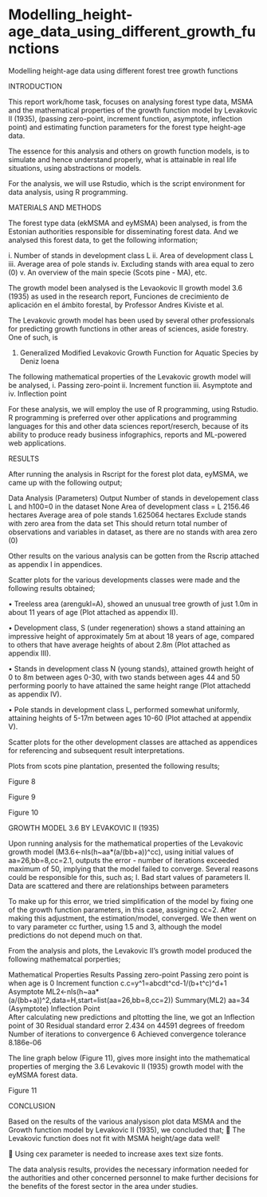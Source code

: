 # Modelling_height-age_data_using_different_growth_functions
Modelling height-age data using different forest tree growth functions


INTRODUCTION

This report work/home task, focuses on analysing forest type data, MSMA and the mathematical properties of the growth function model by Levakovic II (1935), (passing zero-point, increment function, asymptote, inflection point) and estimating function parameters for the forest type height-age data. 

The essence for this analysis and others on growth function models, is to simulate and hence understand properly, what is attainable in real life situations, using abstractions or models.

For the analysis, we will use Rstudio, which is the script environment for data analysis, using  R programming.


MATERIALS AND METHODS

The forest type data (ekMSMA and eyMSMA) been analysed, is from the Estonian authorities responsible for disseminating forest data. And we analysed this forest data, to get the following information;

i.	Number of stands in development class L
ii.	Area of development class L
iii.	Average area of pole stands
iv.	Excluding stands with area equal to zero (0)
v.	An overview of the main specie (Scots pine - MA), etc.

The growth model been analysed is the Levaokovic II growth model 3.6 (1935) as used in the research report, Funciones de crecimiento de aplicación en el ámbito forestal, by Professor Andres Kiviste et al. 

The Levakovic growth model has been used by several other professionals for predicting growth functions in other areas of sciences, aside forestry. One of such, is

1.	Generalized Modified Levakovic Growth Function for Aquatic Species by Deniz Ioena

The following mathematical properties of the Levakovic growth model will be analysed,
i.	Passing zero-point
ii.	Increment function
iii.	Asymptote and 
iv.	Inflection point

For these analysis, we will employ the use of R programming, using Rstudio. 
R programming is preferred over other applications and programming languages for this and other data sciences report/reserch, because of its ability to produce ready business infographics, reports and ML-powered web applications.


RESULTS

After running the analysis in Rscript for the forest plot data, eyMSMA, we came up with the following output;

Data Analysis (Parameters)	Output
Number of stands in developement class L and h100=0 in the dataset	None
Area of development class = L	2156.46 hectares
Average area of pole stands	1.625064 hectares
Exclude stands with zero area from the data set	This should return total number of observations and variables in dataset, as there are no stands with area zero (0)

Other results on the various analysis can be gotten from the Rscrip attached as appendix I in appendices.

Scatter plots for the various developments classes were made and the following results obtained;

•	Treeless area (arengukl=A), showed an unusual tree growth of just 1.0m in about 11 years of age (Plot attached as appendix II).

•	Development class, S (under regeneration) shows a stand attaining an impressive height of approximately 5m at about 18 years of age, compared to others that have average heights of about 2.8m (Plot attached as appendix III).

•	Stands in development class N (young stands), attained growth height of  0 to 8m between ages 0-30, with two stands between ages 44 and 50 performing poorly to have attained the same height range (Plot attachedd as appendix IV).

•	Pole stands in development class L, performed somewhat uniformly, attaining heights of 5-17m between ages 10-60 (Plot attached at appendix V).

Scatter plots for the other development classes are attached as appendices for referencing and subsequent result interpretations.

Plots from scots pine plantation, presented the following results;


 

Figure 8

 

Figure 9

 
Figure 10

GROWTH MODEL 3.6 BY LEVAKOVIC II (1935)

Upon running analysis for the mathematical properties of the Levakovic growth model (M3.6<-nls(h~aa*(a/(bb+a))^cc), using initial values of aa=26,bb=8,cc=2.1, outputs the error - number of iterations exceeded maximum of 50, implying that the model failed to converge. Several reasons could be responsible for this, such as;
I.	Bad start values of parameters
II.	Data are scattered and there are relationships between parameters

To make up for this error, we tried simplification of the model by fixing one of the growth function parameters, in this case, assigning cc=2. After making this adjustment, the estimation/model, converged. We then went on to vary parameter cc further, using 1.5 and 3, although the model predictions do not depend much on that.

From the analysis and plots, the Levakovic II’s growth model produced the following mathematcal porperties;

Mathematical Properties	Results
Passing zero-point	Passing zero point is when age is 0
Increment function	c.c=y^1=abcdt^cd-1/(b+t^c)^d+1
Asymptote	ML2<-nls(h~aa*(a/(bb+a))^2,data=H,start=list(aa=26,bb=8,cc=2))
Summary(ML2)
aa=34 (Asymptote)
Inflection Point	
After calculating new predictions and pltotting the line, we got an Inflection point of 30
Residual standard 
error	2.434 on 44591 degrees of freedom
Number of iterations 
to convergence	6
Achieved convergence tolerance	8.186e-06



The line graph below (Figure 11), gives more insight into the mathematical properties of merging the 3.6 Levakovic II (1935) growth model with the eyMSMA forest data.

 

Figure 11


CONCLUSION

Based on the results of the various analysison plot data MSMA and the Growth function model by Levakovic II (1935), we concluded that;
	The Levakovic function does not fit with MSMA height/age data well! 

	Using cex parameter is needed to increase axes text size fonts.

The data analysis results, provides the necessary information needed for the authorities and other concerned personnel to make further decisions for the benefits of the forest sector in the area under studies.
